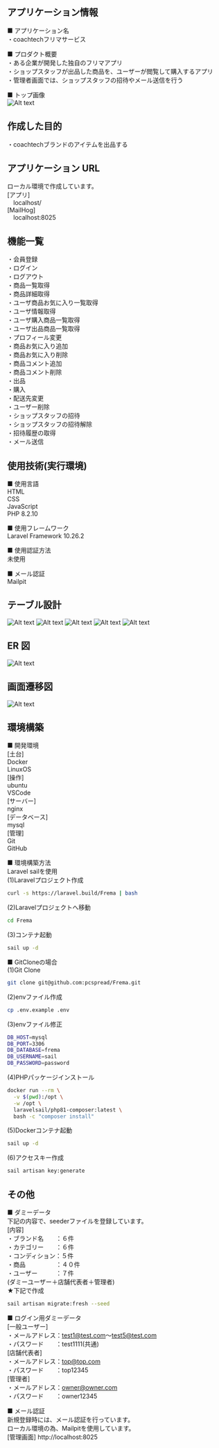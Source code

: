 ## アプリケーション情報

■ アプリケーション名<br />
・coachtechフリマサービス<br />

■ プロダクト概要<br />
・ある企業が開発した独自のフリマアプリ<br />
・ショップスタッフが出品した商品を、ユーザーが閲覧して購入するアプリ<br />
・管理者画面では、ショップスタッフの招待やメール送信を行う<br />

■ トップ画像<br />
![Alt text](image-7.png)

## 作成した目的
・coachtechブランドのアイテムを出品する<br />

## アプリケーション URL
ローカル環境で作成しています。<br />
[アプリ]<br />
 localhost/<br />
[MailHog]<br />
 localhost:8025<br />

## 機能一覧
・会員登録<br />
・ログイン<br />
・ログアウト<br />
・商品一覧取得<br />
・商品詳細取得<br />
・ユーザ商品お気に入り一覧取得<br />
・ユーザ情報取得<br />
・ユーザ購入商品一覧取得<br />
・ユーザ出品商品一覧取得<br />
・プロフィール変更<br />
・商品お気に入り追加<br />
・商品お気に入り削除<br />
・商品コメント追加<br />
・商品コメント削除<br />
・出品<br />
・購入<br />
・配送先変更<br />
・ユーザー削除<br />
・ショップスタッフの招待<br />
・ショップスタッフの招待解除<br />
・招待履歴の取得<br />
・メール送信<br />

## 使用技術(実行環境)
■ 使用言語<br />
HTML<br />
CSS<br />
JavaScript<br />
PHP 8.2.10<br />

■ 使用フレームワーク<br />
Laravel Framework 10.26.2<br />

■ 使用認証方法<br />
未使用<br />

■ メール認証<br />
Mailpit<br />

## テーブル設計
![Alt text](image-2.png)
![Alt text](image-3.png)
![Alt text](image-4.png)
![Alt text](image-5.png)
![Alt text](image-6.png)

## ER 図
![Alt text](image.png)

## 画面遷移図
![Alt text](image-1.png)

## 環境構築
■ 開発環境<br />
[土台]<br />
Docker<br />
LinuxOS<br />
[操作]<br />
ubuntu<br />
VSCode<br />
[サーバー]<br />
nginx<br />
[データベース]<br />
mysql<br />
[管理]<br />
Git<br />
GitHub<br />

■ 環境構築方法<br />
Laravel sailを使用<br />
(1)Laravelプロジェクト作成<br />
```bash
curl -s https://laravel.build/Frema | bash
```
(2)Laravelプロジェクトへ移動<br />
```bash
cd Frema
```
(3)コンテナ起動<br />
```bash
sail up -d
```

■ GitCloneの場合<br />
(1)Git Clone<br />
```bash
git clone git@github.com:pcspread/Frema.git
```
(2)envファイル作成<br />
```bash
cp .env.example .env
```
(3)envファイル修正<br />
```bash
DB_HOST=mysql
DB_PORT=3306
DB_DATABASE=frema
DB_USERNAME=sail
DB_PASSWORD=password
```
(4)PHPパッケージインストール<br />
```bash
docker run --rm \
  -v $(pwd):/opt \
  -w /opt \
  laravelsail/php81-composer:latest \
  bash -c "composer install"
```
(5)Dockerコンテナ起動<br />
```bash
sail up -d
```
(6)アクセスキー作成<br />
```bash
sail artisan key:generate
```

## その他
■ ダミーデータ<br />
下記の内容で、seederファイルを登録しています。<br />
[内容]<br />
・ブランド名　　：６件<br />
・カテゴリー　　：６件<br />
・コンディション：５件<br />
・商品　　　　　：４０件<br />
・ユーザー　　　：７件<br />
(ダミーユーザー＋店舗代表者＋管理者)<br />
★下記で作成<br />
```bash
sail artisan migrate:fresh --seed
```

■ ログイン用ダミーデータ<br />
[一般ユーザー]<br />
・メールアドレス：test1@test.com～test5@test.com<br />
・パスワード　　：test1111(共通)<br />
[店舗代表者]<br />
・メールアドレス：top@top.com<br />
・パスワード　　：top12345<br />
[管理者]<br />
・メールアドレス：owner@owner.com<br />
・パスワード　　：owner12345<br />

■ メール認証<br />
新規登録時には、メール認証を行っています。<br />
ローカル環境の為、Mailpitを使用しています。<br />
[管理画面] http://localhost:8025

